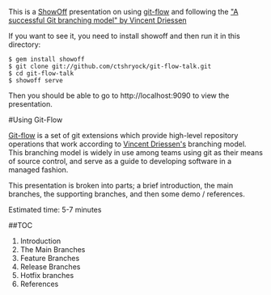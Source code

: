 This is a [ShowOff][3] presentation on
using [git-flow][1] and following the ["A successful Git branching
model" by Vincent Driessen][2]

If you want to see it, you need to install showoff and then run
it in this directory:

    $ gem install showoff
    $ git clone git://github.com/ctshryock/git-flow-talk.git
    $ cd git-flow-talk
    $ showoff serve

Then you should be able to go to http://localhost:9090 to view the
presentation.

#Using Git-Flow

[Git-flow][1] is a set of git extensions which provide high-level repository operations that work according to [Vincent Driessen's][2] branching model.  
This branching model is widely in use among teams using git as their
means of source control, and serve as a guide to developing software in
a managed fashion.  

This presentation is broken into parts; a brief introduction, the main
branches, the supporting branches, and then some demo / references.

Estimated time: 5-7 minutes

##TOC

1. Introduction
2. The Main Branches
3. Feature Branches
4. Release Branches
5. Hotfix branches
6. References

[1]: https://github.com/nvie/gitflow
[2]: http://nvie.com/posts/a-successful-git-branching-model/
[3]: http://github.com/schacon/showoff
